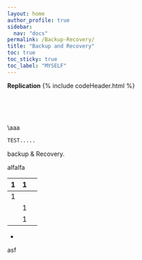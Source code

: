 ```yaml
---
layout: home
author_profile: true
sidebar:
  nav: "docs"
permalink: /Backup-Recovery/
title: "Backup and Recovery"
toc: true
toc_sticky: true
toc_label: "MYSELF"
---
```


**Replication**
{% include codeHeader.html %}





\
&nbsp;
\
&nbsp;

\aaa

```bash
TEST.....
```

backup & Recovery.

alfalfa













| 1   | 1   |     |
| --- | --- | --- |
| 1   |     |     |
|     | 1   |     |
|     | 1   |     |

-   

asf
